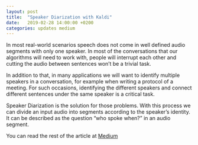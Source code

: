 ```yaml
---
layout: post
title:  "Speaker Diarization with Kaldi"
date:   2019-02-28 14:00:00 +0200
categories: updates medium
---
```

In most real-world scenarios speech does not come in well defined audio segments with only one speaker. In most of the conversations that our algorithms will need to work with, people will interrupt each other and cutting the audio between sentences won’t be a trivial task.

In addition to that, in many applications we will want to identify multiple speakers in a conversation, for example when writing a protocol of a meeting. For such occasions, identifying the different speakers and connect different sentences under the same speaker is a critical task.

Speaker Diarization is the solution for those problems. With this process we can divide an input audio into segments according to the speaker’s identity. It can be described as the question “who spoke when?” in an audio segment.

You can read the rest of the article at [Medium](https://towardsdatascience.com/speaker-diarization-with-kaldi-e30301b05cc8)
